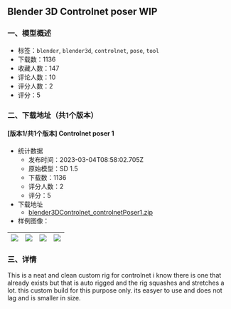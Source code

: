 ## Blender 3D Controlnet poser WIP
### 一、模型概述

- 标签：`blender`, `blender3d`, `controlnet`, `pose`, `tool`
- 下载数：1136
- 收藏人数：147
- 评论人数：10
- 评分人数：2
- 评分：5

### 二、下载地址（共1个版本）

#### [版本1/共1个版本] Controlnet poser 1

- 统计数据
  - 发布时间：2023-03-04T08:58:02.705Z
  - 原始模型：SD 1.5
  - 下载数：1136
  - 评分人数：2
  - 评分：5
- 下载地址
  - [blender3DControlnet_controlnetPoser1.zip](https://civitai.com/api/download/models/17305)
- 样例图像：

| <img src="https://image.civitai.com/xG1nkqKTMzGDvpLrqFT7WA/25eb1d07-b7eb-447e-ff07-da9e8b4c3100/width=450/176198.jpeg" /> | <img src="https://image.civitai.com/xG1nkqKTMzGDvpLrqFT7WA/7f944641-30cb-4ee8-08e0-99808ded8800/width=450/176205.jpeg" /> | <img src="https://image.civitai.com/xG1nkqKTMzGDvpLrqFT7WA/127db46a-ba87-4b97-ffc8-8602634fca00/width=450/176204.jpeg" /> | <img src="https://image.civitai.com/xG1nkqKTMzGDvpLrqFT7WA/81f2b3b3-2b3f-407c-fe38-2d17900fef00/width=450/176203.jpeg" /> |
| ---- | ---- | ---- | ---- |


### 三、详情
<p>This is a neat and clean custom rig for controlnet i know there is one that already exists but that is auto rigged and the rig squashes and stretches a lot. this custom build for this purpose only. its easyer to use and does not lag and is smaller in size.</p>